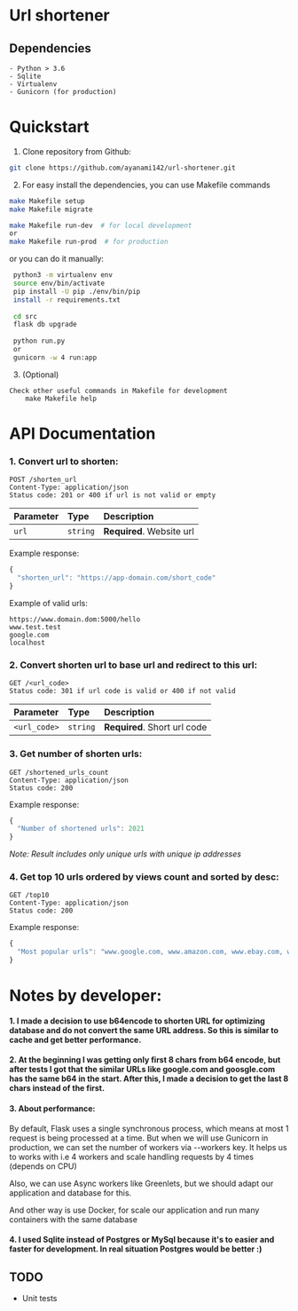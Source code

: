 # Url shortener



## Dependencies
    - Python > 3.6
    - Sqlite
    - Virtualenv
    - Gunicorn (for production)

# Quickstart
1. Clone repository from Github:
```bash
git clone https://github.com/ayanami142/url-shortener.git
```
2. For easy install the dependencies, you can use Makefile commands
```bash
make Makefile setup
make Makefile migrate

make Makefile run-dev  # for local development
or
make Makefile run-prod  # for production
```
or you can do it manually:
```bash
 python3 -m virtualenv env
 source env/bin/activate
 pip install -U pip ./env/bin/pip 
 install -r requirements.txt
 
 cd src
 flask db upgrade
 
 python run.py 
 or 
 gunicorn -w 4 run:app
```

3. (Optional)
```
Check other useful commands in Makefile for development
    make Makefile help
```

# API Documentation
### 1. Convert url to shorten:
```http
POST /shorten_url
Content-Type: application/json
Status code: 201 or 400 if url is not valid or empty
```
| Parameter | Type | Description |
| :--- | :--- | :--- |
| `url` | `string` | **Required**. Website url |

Example response:
```javascript
{
  "shorten_url": "https://app-domain.com/short_code"
}
```

Example of valid urls:
```
https://www.domain.dom:5000/hello
www.test.test
google.com
localhost
```

### 2. Convert shorten url to base url and redirect to this url:
```http
GET /<url_code>
Status code: 301 if url code is valid or 400 if not valid
```
| Parameter | Type | Description |
| :--- | :--- | :--- |
| `<url_code>` | `string` | **Required**. Short url code |


### 3. Get number of shorten urls:
```http
GET /shortened_urls_count
Content-Type: application/json
Status code: 200
```
Example response:
```javascript
{
  "Number of shortened urls": 2021
}
```
<i>Note: Result includes only unique urls with unique ip addresses</i>  

### 4. Get top 10 urls ordered by views count and sorted by desc:
```http
GET /top10
Content-Type: application/json
Status code: 200
```
Example response:
```javascript
{
  "Most popular urls": "www.google.com, www.amazon.com, www.ebay.com, www.yahoo.com"
}
```



# Notes by developer:
#### 1. I made a decision to use b64encode to shorten URL for optimizing database and do not convert the same URL address. So this is similar to cache and get better performance.
#### 2. At the beginning I was getting only first 8 chars from b64 encode, but after tests I got that the similar URLs like google.com and goosgle.com has the same b64 in the start. After this, I made a decision to get the last 8 chars instead of the first.
#### 3. About performance:
By default, Flask uses a single synchronous process, which means at most 1 request is being processed at a time.
But when we will use Gunicorn in production, we can set the number of workers via --workers key.
It helps us to works with i.e 4 workers and scale handling requests by 4 times (depends on CPU)

Also, we can use Async workers like Greenlets, but we should adapt our application and database for this.

And other way is use Docker, for scale our application and run many containers with the same database
#### 4. I used Sqlite instead of Postgres or MySql because it's to easier and faster for development. In real situation Postgres would be better :)


## TODO
- Unit tests